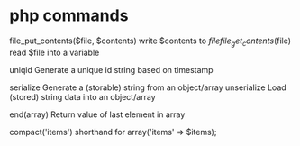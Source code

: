 php commands
==============

file_put_contents($file, $contents)   write $contents to $file
file_get_contents($file)              read $file into a variable

uniqid              Generate a unique id string based on timestamp
    
serialize           Generate a (storable) string from an object/array
unserialize         Load (stored) string data into an object/array
    
end(array)          Return value of last element in array

compact('items')    shorthand for array('items' => $items);

